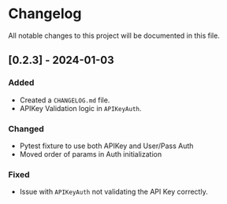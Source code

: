 # Changelog

All notable changes to this project will be documented in this file.

## [0.2.3] - 2024-01-03

### Added
- Created a `CHANGELOG.md` file.
- APIKey Validation logic in `APIKeyAuth`.

### Changed
- Pytest fixture to use both APIKey and User/Pass Auth
- Moved order of params in Auth initialization

### Fixed
- Issue with `APIKeyAuth` not validating the API Key correctly.

